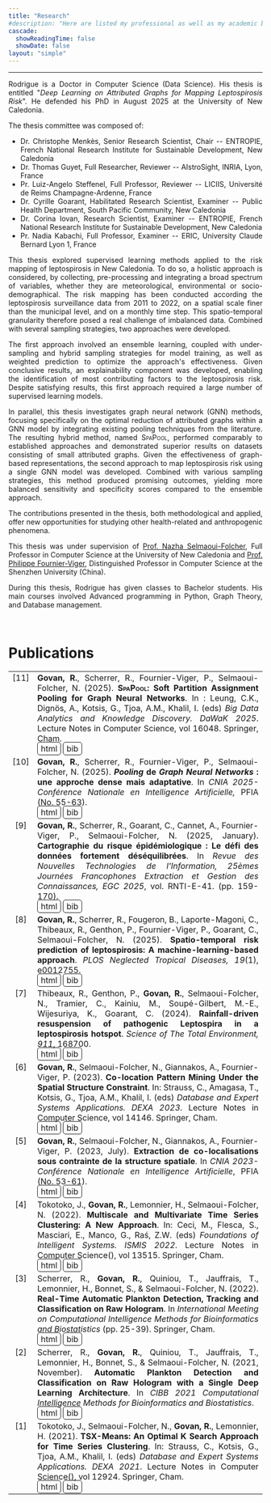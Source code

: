 ```yaml
---
title: "Research"
#description: "Here are listed my professional as well as my academic backgrounds."
cascade:
  showReadingTime: false
  showDate: false
layout: "simple"
---
```


<hr>

<span style='text-align: justify;'>

Rodrigue is a Doctor in Computer Science (Data Science). His thesis is entitled "_Deep Learning on Attributed Graphs for Mapping Leptospirosis Risk_". He defended his PhD in August 2025 at the University of New Caledonia.

The thesis committee was composed of:
- Dr. Christophe Menkès, Senior Research Scientist, Chair -- ENTROPIE, French National Research Institute for Sustainable Development, New Caledonia
- Dr. Thomas Guyet, Full Researcher, Reviewer -- AIstroSight, INRIA, Lyon, France
- Pr. Luiz-Angelo Steffenel, Full Professor, Reviewer -- LICIIS, Université de Reims Champagne-Ardenne, France
- Dr. Cyrille Goarant, Habilitated Research Scientist, Examiner -- Public Health Department, South Pacific Community, New Caledonia
- Dr. Corina Iovan, Research Scientist, Examiner -- ENTROPIE, French National Research Institute for Sustainable Development, New Caledonia
- Pr. Nadia Kabachi, Full Professor, Examiner -- ERIC, University Claude Bernard Lyon 1, France

This thesis explored supervised learning methods applied to the risk mapping of leptospirosis in New Caledonia. To do so, a holistic approach is considered, by collecting, pre-processing and integrating a broad spectrum of variables, whether they are meteorological, environmental or socio-demographical. The risk mapping has been conducted according the leptospirosis surveillance data from 2011 to 2022, on a spatial scale finer than the municipal level, and on a monthly time step. This spatio-temporal granularity therefore posed a real challenge of imbalanced data. Combined with several sampling strategies, two approaches were developed.

The first approach involved an ensemble learning, coupled with under-sampling and hybrid sampling strategies for model training, as well as weighted prediction to optimize the approach's effectiveness. Given conclusive results, an explainability component was developed, enabling the identification of most contributing factors to the leptospirosis risk. Despite satisfying results, this first approach required a large number of supervised learning models.

In parallel, this thesis investigates graph neural network (GNN) methods, focusing specifically on the optimal reduction of attributed graphs within a GNN model by integrating existing pooling techniques from the literature. The resulting hybrid method, named <span style="font-variant: small-caps;">SpaPool</span>, performed comparably to established approaches and demonstrated superior results on datasets consisting of small attributed graphs. Given the effectiveness of graph-based representations, the second approach to map leptospirosis risk using a single GNN model was developed. Combined with various sampling strategies, this method produced promising outcomes, yielding more balanced sensitivity and specificity scores compared to the ensemble approach.

The contributions presented in the thesis, both methodological and applied, offer new opportunities for studying other health-related and anthropogenic phenomena.

This thesis was under supervision of <a href="https://isea.unc.nc/membres/selmaoui-folcher/" target="_blank">Prof. Nazha Selmaoui-Folcher</a>, Full Professor in Computer Science at the University of New Caledonia and <a href="https://www.philippe-fournier-viger.com" target="_blank">Prof. Philippe Fournier-Viger</a>, Distinguished Professor in Computer Science at the Shenzhen University (China).

During this thesis, Rodrigue has given classes to Bachelor students. His main courses involved Advanced programming in Python, Graph Theory, and Database management.

</span>

<br>

# Publications

<style>
td, thead, tbody, tr {
   background-color: none;
   vertical-align: top;
   text-align: justify;
   font-size: 1rem;
}

.bib{
  border:solid; 
  border-radius:5px;
  border-width:1px;
  padding-left:6px; 
  padding-right:6px; 
  padding-top:2px; 
  padding-bottom:2px;
  text-decoration: none;
}

.bib:hover{
  border-radius:5px;
  border-width:1px;
  border-color:var(--tw-prose-links);
  padding-left:6px; 
  padding-right:6px; 
  padding-top:2px; 
  padding-bottom:2px;
}
</style>

|   |  |
|:-:|--|
| [11] | <b>Govan, R.</b>, Scherrer, R., Fournier-Viger, P., Selmaoui-Folcher, N. (2025). <b><span style="font-variant-caps: small-caps;">SpaPool</span>: Soft Partition Assignment Pooling for Graph Neural Networks</b>. In : Leung, C.K., Dignös, A., Kotsis, G., Tjoa, A.M., Khalil, I. (eds) <i>Big Data Analytics and Knowledge Discovery. DaWaK 2025</i>. Lecture Notes in Computer Science, vol 16048. Springer, Cham. <br><a href="https://dx.doi.org/10.1007/978-3-032-02215-8_27" class="bib" target="_blank">html</a> <a href="Govan2025d.bib" class="bib" target="_blank">bib</a> |
| [10] | <b>Govan, R.</b>, Scherrer, R., Fournier-Viger, P., Selmaoui-Folcher, N. (2025). <b><i>Pooling</i> de <i>Graph Neural Networks</i> : une approche dense mais adaptative</b>. In <i>CNIA 2025-Conférence Nationale en Intelligence Artificielle,</i> PFIA (No. 55-63). <br><a href="https://hal.science/hal-05197596v1" class="bib" target="_blank">html</a> <a href="Govan2025c.bib" class="bib" target="_blank">bib</a> |
| [9] | <b>Govan, R.</b>, Scherrer, R., Goarant, C., Cannet, A., Fournier-Viger, P., Selmaoui-Folcher, N. (2025, January). <b>Cartographie du risque épidémiologique : Le défi des données fortement déséquilibrées</b>. In <i>Revue des Nouvelles Technologies de l'Information, 25èmes Journées Francophones Extraction et Gestion des Connaissances, EGC 2025</i>, vol. RNTI-E-41. (pp. 159-170). <br><a href="https://hal.science/hal-04945686" class="bib" target="_blank">html</a> <a href="Govan2025b.bib" class="bib" target="_blank">bib</a> |
| [8] | <b>Govan, R.</b>, Scherrer, R., Fougeron, B., Laporte-Magoni, C., Thibeaux, R., Genthon, P., Fournier-Viger, P., Goarant, C., Selmaoui-Folcher, N. (2025). <b>Spatio-temporal risk prediction of leptospirosis: A machine-learning-based approach</b>. <i>PLOS Neglected Tropical Diseases, 19</i>(1), e0012755. <br><a href="https://doi.org/10.1371/journal.pntd.0012755" class="bib" target="_blank">html</a> <a href="Govan2025a.bib" class="bib" target="_blank">bib</a> |
| [7] | Thibeaux, R., Genthon, P., <b>Govan, R.</b>, Selmaoui-Folcher, N., Tramier, C., Kainiu, M., Soupé-Gilbert, M.-E., Wijesuriya, K., Goarant, C. (2024). <b>Rainfall-driven resuspension of pathogenic Leptospira in a leptospirosis hotspot</b>. <i>Science of The Total Environment, 911</i>, 168700. <br><a href="https://doi.org/10.1016/j.scitotenv.2023.168700" class="bib" target="_blank">html</a> <a href="Thibeaux2024.bib" class="bib" target="_blank">bib</a> |
| [6] | <b>Govan, R.</b>, Selmaoui-Folcher, N., Giannakos, A., Fournier-Viger, P. (2023). <b>Co-location Pattern Mining Under the Spatial Structure Constraint</b>. In: Strauss, C., Amagasa, T., Kotsis, G., Tjoa, A.M., Khalil, I. (eds) <i>Database and Expert Systems Applications. DEXA 2023</i>. Lecture Notes in Computer Science, vol 14146. Springer, Cham. <br><a href="https://doi.org/10.1007/978-3-031-39847-6_13" class="bib" target="_blank">html</a> <a href="Govan2023b.bib" class="bib" target="_blank">bib</a> |
| [5] | <b>Govan, R.</b>, Selmaoui-Folcher, N., Giannakos, A., Fournier-Viger, P. (2023, July). <b>Extraction de co-localisations sous contrainte de la structure spatiale</b>. In <i>CNIA 2023-Conférence Nationale en Intelligence Artificielle</i>, PFIA (No. 53-61). <br><a href="https://hal.science/hal-04164263/" class="bib" target="_blank">html</a> <a href="Govan2023a.bib" class="bib" target="_blank">bib</a> |
| [4] | Tokotoko, J., <b>Govan, R.</b>, Lemonnier, H., Selmaoui-Folcher, N. (2022). <b>Multiscale and Multivariate Time Series Clustering: A New Approach</b>. In: Ceci, M., Flesca, S., Masciari, E., Manco, G., Raś, Z.W. (eds) <i>Foundations of Intelligent Systems. ISMIS 2022</i>. Lecture Notes in Computer Science(), vol 13515. Springer, Cham. <br><a href="https://doi.org/10.1007/978-3-031-16564-1_27" class="bib" target="_blank">html</a> <a href="Tokotoko2022.bib" class="bib" target="_blank">bib</a> |
| [3] | Scherrer, R., <b>Govan, R.</b>, Quiniou, T., Jauffrais, T., Lemonnier, H., Bonnet, S., & Selmaoui-Folcher, N. (2022). <b>Real-Time Automatic Plankton Detection, Tracking and Classification on Raw Hologram</b>. In <i>International Meeting on Computational Intelligence Methods for Bioinformatics and Biostatistics</i> (pp. 25-39). Springer, Cham. <br><a href="https://doi.org/10.1007/978-3-031-20837-9_3" class="bib" target="_blank">html</a> <a href="Scherrer2022.bib" class="bib" target="_blank">bib</a> |
| [2] | Scherrer, R., <b>Govan, R.</b>, Quiniou, T., Jauffrais, T., Lemonnier, H., Bonnet, S., & Selmaoui-Folcher, N. (2021, November). <b>Automatic Plankton Detection and Classification on Raw Hologram with a Single Deep Learning Architecture</b>. In <i>CIBB 2021 Computational Intelligence Methods for Bioinformatics and Biostatistics</i>. <br><a href="https://hal.science/hal-03565469" class="bib" target="_blank">html</a> <a href="Scherrer2021.bib" class="bib" target="_blank">bib</a> |
| [1] | Tokotoko, J., Selmaoui-Folcher, N., <b>Govan, R.</b>, Lemonnier, H. (2021). <b>TSX-Means: An Optimal K Search Approach for Time Series Clustering</b>. In: Strauss, C., Kotsis, G., Tjoa, A.M., Khalil, I. (eds) <i>Database and Expert Systems Applications. DEXA 2021</i>. Lecture Notes in Computer Science(), vol 12924. Springer, Cham. <br><a href="https://doi.org/10.1007/978-3-030-86475-0_23" class="bib" target="_blank">html</a> <a href="Tokotoko2021.bib" class="bib" target="_blank">bib</a> |

<br>
